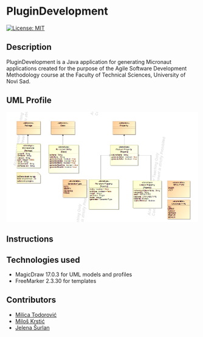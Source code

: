 # PluginDevelopment 
[![License: MIT](https://img.shields.io/badge/License-MIT-yellow.svg)](https://opensource.org/licenses/MIT)

## Description

PluginDevelopment is a Java application for generating Micronaut applications created for the purpose of the Agile Software Development Methodology course at the Faculty of Technical Sciences, University of Novi Sad.

## UML Profile
![profile](profile/images/Capture.PNG)


## Instructions


## Technologies used
- MagicDraw 17.0.3 for UML models and profiles
- FreeMarker 2.3.30 for templates

## Contributors

- [Milica Todorović](https://github.com/milicat228)
- [Miloš Krstić](https://github.com/KrsticM/)
- [Jelena Šurlan](https://github.com/jaseyrae9)

